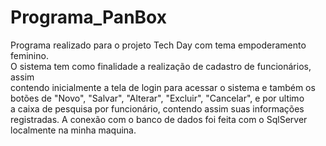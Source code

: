 # Programa_PanBox
Programa realizado para o projeto Tech Day com tema empoderamento feminino.  
O sistema tem como finalidade a realização de cadastro de funcionários, assim  
contendo inicialmente a tela de login para acessar o sistema e também os   
botões de "Novo", "Salvar", "Alterar", "Excluir", "Cancelar", e por ultimo  
a caixa de pesquisa por funcionário, contendo assim suas informações registradas.
A conexão com o banco de dados foi feita com o SqlServer localmente na minha maquina.
